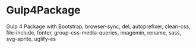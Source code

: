 # Gulp4Package
Gulp 4 Package with Bootstrap, browser-sync, del, autoprefixer, clean-css, file-include, fonter, group-css-media-queries, imagemin, rename, sass, svg-sprite, uglify-es

